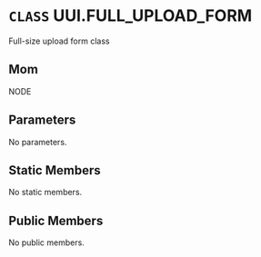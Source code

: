 # `CLASS` UUI.FULL_UPLOAD_FORM
Full-size upload form class

## Mom
NODE

## Parameters
No parameters.

## Static Members
No static members.

## Public Members
No public members.
